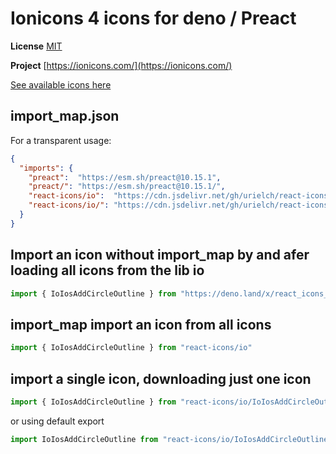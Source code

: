 # Ionicons 4 icons for deno / Preact

**License** [MIT](https://github.com/ionic-team/ionicons/blob/master/LICENSE)

**Project** [https://ionicons.com/](https://ionicons.com/)

[See available icons here](https://react-icons.deno.dev/io)

## import_map.json

For a transparent usage:

```json
{
  "imports": {
    "preact":  "https://esm.sh/preact@10.15.1",
    "preact/": "https://esm.sh/preact@10.15.1/",
    "react-icons/io":  "https://cdn.jsdelivr.net/gh/urielch/react-icons-io@1.0.8/mod.ts",
    "react-icons/io/": "https://cdn.jsdelivr.net/gh/urielch/react-icons-io@1.0.8/ico/",
  }
}
```

## Import an icon without import_map by and afer loading all icons from the lib io

```ts
import { IoIosAddCircleOutline } from "https://deno.land/x/react_icons_io@1.0.8/mod.ts"
```

## import_map import an icon from all icons

```ts
import { IoIosAddCircleOutline } from "react-icons/io"
```

## import a single icon, downloading just one icon

```ts
import { IoIosAddCircleOutline } from "react-icons/io/IoIosAddCircleOutline.ts"
```

or using default export

```ts
import IoIosAddCircleOutline from "react-icons/io/IoIosAddCircleOutline.ts"
```

